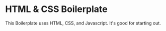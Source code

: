 # HTML & CSS Boilerplate

This Boilerplate uses HTML, CSS, and Javascript.  It's good for starting out.
